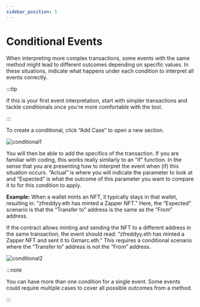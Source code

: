 ```yaml
---
sidebar_position: 5
---
```


# Conditional Events

When interpreting more complex transactions, some events with the same method might lead to different outcomes depending on specific values. In these situations, indicate what happens under each condition to interpret all events correctly.

:::tip 

If this is your first event interpretation, start with simpler transactions and tackle conditionals once you're more comfortable with the tool.

:::

To create a conditional, click “Add Case” to open a new section.

![conditional1](/img/assets/conditional1.png)

You will then be able to add the specifics of the transaction. If you are familiar with coding, this works really similarly to an “if” function. In the sense that you are presenting how to interpret the event when (if) this situation occurs. “Actual” is where you will indicate the parameter to look at and “Expected” is what the outcome of this parameter you want to compare it to for this condition to apply. 

**Example:** When a wallet mints an NFT, it typically stays in that wallet, resulting in: “zfreddyy.eth has minted a Zapper NFT.” Here, the “Expected” scenario is that the “Transfer to” address is the same as the “From” address.

If the contract allows minting and sending the NFT to a different address in the same transaction, the event should read: “zfreddyy.eth has minted a Zapper NFT and sent it to 0xmarc.eth.” This requires a conditional scenario where the “Transfer to” address is not the “From” address.

![conditional2](/img/assets/conditional2.png)

:::note 

You can have more than one condition for a single event. Some events could require multiple cases to cover all possible outcomes from a method. 

:::
